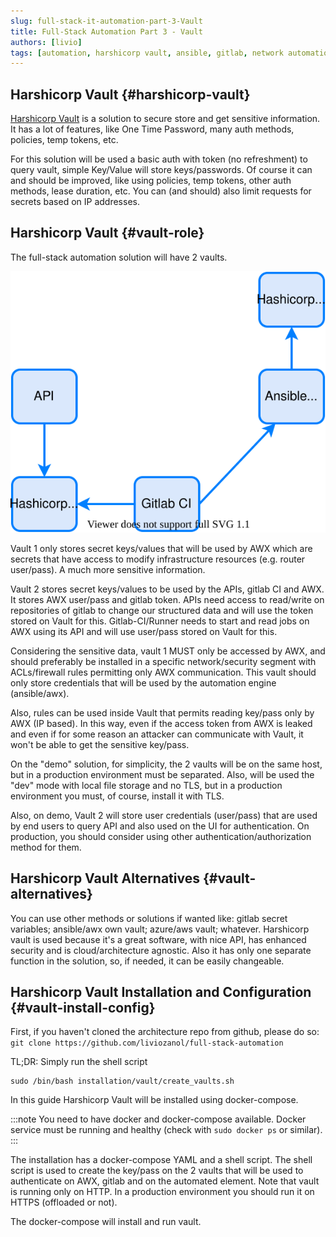 ```yaml
---
slug: full-stack-it-automation-part-3-Vault
title: Full-Stack Automation Part 3 - Vault
authors: [livio]
tags: [automation, harshicorp vault, ansible, gitlab, network automation]
---
```


## Harshicorp Vault {#harshicorp-vault}

[Harshicorp Vault](https://www.vaultproject.io/) is a solution to secure store and get sensitive information. It has a lot of features, like One Time Password, many auth methods, policies, temp tokens, etc.

For this solution will be used a basic auth with token (no refreshment) to query vault, simple Key/Value will store keys/passwords. Of course it can and should be improved, like using policies, temp tokens, other auth methods, lease duration, etc. You can (and should) also limit requests for secrets based on IP addresses.

<!--truncate-->

## Harshicorp Vault {#vault-role}

The full-stack automation solution will have 2 vaults.

![Vault role on architecture](./img/vault_arch.svg)

Vault 1 only stores secret keys/values that will be used by AWX which are secrets that have access to modify infrastructure resources (e.g. router user/pass). A much more sensitive information.

Vault 2 stores secret keys/values to be used by the APIs, gitlab CI and AWX. It stores AWX user/pass and gitlab token. APIs need access to read/write on repositories of gitlab to change our structured data and will use the token stored on Vault for this. Gitlab-CI/Runner needs to start and read jobs on AWX using its API and will use user/pass stored on Vault for this.

Considering the sensitive data, vault 1 MUST only be accessed by AWX, and should preferably be installed in a specific network/security segment with ACLs/firewall rules permitting only AWX communication. This vault should only store credentials that will be used by the automation engine (ansible/awx).

Also, rules can be used inside Vault that permits reading key/pass only by AWX (IP based). In this way, even if the access token from AWX is leaked and even if for some reason an attacker can communicate with Vault, it won't be able to get the sensitive key/pass.

On the "demo" solution, for simplicity, the 2 vaults will be on the same host, but in a production environment must be separated. Also, will be used the "dev" mode with local file storage and no TLS, but in a production environment you must, of course, install it with TLS.

Also, on demo, Vault 2 will store user credentials (user/pass) that are used by end users to query API and also used on the UI for authentication. On production, you should consider using other authentication/authorization method for them.

## Harshicorp Vault Alternatives {#vault-alternatives}

You can use other methods or solutions if wanted like: gitlab secret variables; ansible/awx own vault; azure/aws vault; whatever. Harshicorp vault is used because it's a great software, with nice API, has enhanced security and is cloud/architecture agnostic. Also it has only one separate function in the solution, so, if needed, it can be easily changeable.

## Harshicorp Vault Installation and Configuration {#vault-install-config}

First, if you haven't cloned the architecture repo from github, please do so: ```git clone https://github.com/liviozanol/full-stack-automation```

TL;DR: Simply run the shell script
```
sudo /bin/bash installation/vault/create_vaults.sh
```

In this guide Harshicorp Vault will be installed using docker-compose.

:::note
You need to have docker and docker-compose available. Docker service must be running and healthy (check with ```sudo docker ps``` or similar).
:::

The installation has a docker-compose YAML and a shell script. The shell script is used to create the key/pass on the 2 vaults that will be used to authenticate on AWX, gitlab and on the automated element. Note that vault is running only on HTTP. In a production environment you should run it on HTTPS (offloaded or not).

The docker-compose will install and run vault.